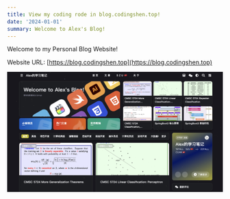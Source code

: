```yaml
---
title: View my coding rode in blog.codingshen.top!
date: '2024-01-01'
summary: Welcome to Alex's Blog!
---
```

Welcome to my Personal Blog Website!

Website URL: [https://blog.codingshen.top](https://blog.codingshen.top)

![Alt text](image.png)